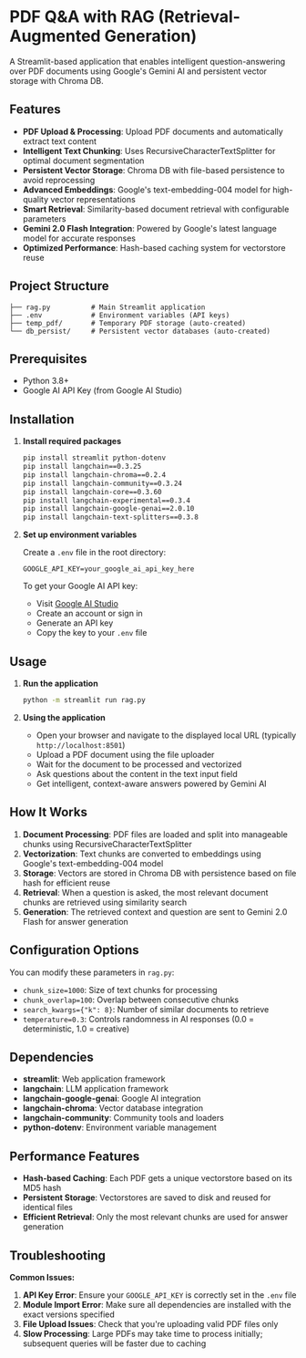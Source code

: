 
# PDF Q&A with RAG (Retrieval-Augmented Generation)

A Streamlit-based application that enables intelligent question-answering over PDF documents using Google's Gemini AI and persistent vector storage with Chroma DB.

## Features

- **PDF Upload & Processing**: Upload PDF documents and automatically extract text content
- **Intelligent Text Chunking**: Uses RecursiveCharacterTextSplitter for optimal document segmentation
- **Persistent Vector Storage**: Chroma DB with file-based persistence to avoid reprocessing
- **Advanced Embeddings**: Google's text-embedding-004 model for high-quality vector representations
- **Smart Retrieval**: Similarity-based document retrieval with configurable parameters
- **Gemini 2.0 Flash Integration**: Powered by Google's latest language model for accurate responses
- **Optimized Performance**: Hash-based caching system for vectorstore reuse

## Project Structure

```
├── rag.py          # Main Streamlit application
├── .env            # Environment variables (API keys)
├── temp_pdf/       # Temporary PDF storage (auto-created)
└── db_persist/     # Persistent vector databases (auto-created)
```

## Prerequisites

- Python 3.8+
- Google AI API Key (from Google AI Studio)

## Installation

1. **Install required packages**
   ```bash
   pip install streamlit python-dotenv
   pip install langchain==0.3.25
   pip install langchain-chroma==0.2.4
   pip install langchain-community==0.3.24
   pip install langchain-core==0.3.60
   pip install langchain-experimental==0.3.4
   pip install langchain-google-genai==2.0.10
   pip install langchain-text-splitters==0.3.8
   ```

2. **Set up environment variables**
   
   Create a `.env` file in the root directory:
   ```env
   GOOGLE_API_KEY=your_google_ai_api_key_here
   ```
   
   To get your Google AI API key:
   - Visit [Google AI Studio](https://aistudio.google.com/)
   - Create an account or sign in
   - Generate an API key
   - Copy the key to your `.env` file

## Usage

1. **Run the application**
   ```bash
   python -m streamlit run rag.py
   ```

2. **Using the application**
   - Open your browser and navigate to the displayed local URL (typically `http://localhost:8501`)
   - Upload a PDF document using the file uploader
   - Wait for the document to be processed and vectorized
   - Ask questions about the content in the text input field
   - Get intelligent, context-aware answers powered by Gemini AI

## How It Works

1. **Document Processing**: PDF files are loaded and split into manageable chunks using RecursiveCharacterTextSplitter
2. **Vectorization**: Text chunks are converted to embeddings using Google's text-embedding-004 model
3. **Storage**: Vectors are stored in Chroma DB with persistence based on file hash for efficient reuse
4. **Retrieval**: When a question is asked, the most relevant document chunks are retrieved using similarity search
5. **Generation**: The retrieved context and question are sent to Gemini 2.0 Flash for answer generation

## Configuration Options

You can modify these parameters in `rag.py`:

- `chunk_size=1000`: Size of text chunks for processing
- `chunk_overlap=100`: Overlap between consecutive chunks
- `search_kwargs={"k": 8}`: Number of similar documents to retrieve
- `temperature=0.3`: Controls randomness in AI responses (0.0 = deterministic, 1.0 = creative)

## Dependencies

- **streamlit**: Web application framework
- **langchain**: LLM application framework
- **langchain-google-genai**: Google AI integration
- **langchain-chroma**: Vector database integration
- **langchain-community**: Community tools and loaders
- **python-dotenv**: Environment variable management

## Performance Features

- **Hash-based Caching**: Each PDF gets a unique vectorstore based on its MD5 hash
- **Persistent Storage**: Vectorstores are saved to disk and reused for identical files
- **Efficient Retrieval**: Only the most relevant chunks are used for answer generation

## Troubleshooting

**Common Issues:**

1. **API Key Error**: Ensure your `GOOGLE_API_KEY` is correctly set in the `.env` file
2. **Module Import Error**: Make sure all dependencies are installed with the exact versions specified
3. **File Upload Issues**: Check that you're uploading valid PDF files only
4. **Slow Processing**: Large PDFs may take time to process initially; subsequent queries will be faster due to caching
